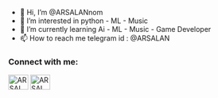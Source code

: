 - 👋 Hi, I’m @ARSALANnom
- 👀 I’m interested in python - ML - Music
- 🌱 I’m currently learning Ai - ML - Music - Game Developer
- 📫 How to reach me telegram id : @ARSALAN

<h3 align="left">Connect with me:</h3>
<p align="left">
<a href="https://linkedin.com/in/arsalannom" target="blank"><img align="center" src="https://raw.githubusercontent.com/rahuldkjain/github-profile-readme-generator/master/src/images/icons/Social/linked-in-alt.svg" alt="ARSALANnom" height="30" width="40"/></a>
<a href="https://youtube.com/@arsalanammusic?si=UPqbM6BDqygP4OLG" target="blank"><img align="center" src="https://raw.githubusercontent.com/rahuldkjain/github-profile-readme-generator/master/src/images/icons/Social/youtube.svg" alt="ARSALANam" height="30" width="40"/></a>
</p>

<!---
ARSALANys/ARSALANys is a ✨ special ✨ repository because its `README.md` (this file) appears on your GitHub profile.
You can click the Preview link to take a look at your changes.
--->
